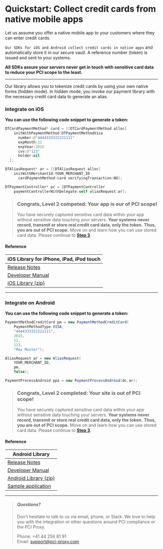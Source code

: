 # Quickstart: Collect credit cards from native mobile apps

Let us assume you offer a native mobile app to your customers where they can enter credit cards.

`Our SDKs for iOS and Android collect credit cards in native apps` and automatically store it in our secure vault. A reference number \(token\) is issued and sent to your systems.

**All SDKs assure your servers never get in touch with sensitive card data to reduce your PCI scope to the least.**

---

Our library allows you to tokenize credit cards by using your own native forms \(hidden mode\). In hidden mode, you invoke our payment library with the necessary credit card data to generate an alias.

### Integrate on iOS

**You can use the following code snippet to generate a token:**

```swift
DTCardPaymentMethod* card = [[DTCardPaymentMethod alloc] 
    initWithPaymentMethod:DTPaymentMethodVisa 
      number:@"4444333322221111"
      expMonth:12 
      expYear:2015 
      cvv:@"123" 
      holder:nil
  ];

DTAliasRequest* ar = [[DTAliasRequest alloc]
    initWithMerchantId:YOUR_MERCHANT_ID
      cardPaymentMethod:card verifyingTransaction:NO];

DTPaymentController* pc = [DTPaymentController 
    paymentControllerWithDelegate:self aliasRequest:ar];
```

> ### Congrats, Level 2 competed: Your app is our of PCI scope!
>
> You have securely captured sensitive card data within your app without sensitive data touching your servers. **Your systems never record, transmit or store real credit card data, only the token.** **Thus, you are out of PCI scope.** Move on and learn how you can use stored card data. Please continue to [**Step 3**](/step-3-use-stored-data.md).

#### Reference

| iOS Library for iPhone, iPad, iPod touch |
| --- |
| [Release Notes](https://pilot.datatrans.biz/showcase/doc/iOS_Release_Notes.pdf) |
| [Developer Manual](https://pilot.datatrans.biz/showcase/doc/iOS_Developers_Manual.pdf) |
| [iOS Library \(zip\)](https://pilot.datatrans.biz/showcase/doc/iOS_Library.zip) |

---

### Integrate on Android

**You can use the following code snippet to generate a token:**

```java
PaymentMethodCreditCard pm = new PaymentMethodCreditCard(
    PaymentMethodType.VISA,
    "4444333322221111", 
    2015, 
    12, 
    123, 
    "Max Muster");

AliasRequest ar = new AliasRequest(
    YOUR_MERCHANT_ID, 
    pm, 
    false);

PaymentProcessAndroid ppa = new PaymentProcessAndroid(dc,ar);
```

> ### Congrats, Level 2 completed: Your site is out of PCI scope!
>
> You have securely captured sensitive card data within your app without sensitive data touching your servers. **Your systems never record, transmit or store real credit card data, only the token.** **Thus, you are out of PCI scope.** Move on and learn how you can use stored card data. Please continue to [**Step 3**](/step-3-use-stored-data.md).

#### Reference

| Android Library |
| --- |
| [Release Notes](https://pilot.datatrans.biz/showcase/doc/Android_Release_Notes.pdf) |
| [Developer Manual](https://pilot.datatrans.biz/showcase/doc/Android_Developers_Manual.pdf) |
| [Android Library \(zip\)](https://pilot.datatrans.biz/showcase/doc/Android_Library.zip) |
| [Sample application](https://github.com/datatrans/android-sample-app) |

---

> ##### Questions?
>
> Don't hesitate to talk to us via email, phone, or Slack. We love to help you with the integration or other questions around PCI compliance or the PCI Proxy.
>
> Phone: +41 44 256 81 91  
> Email: [support@pci-proxy.com](/mailto:support@pci-proxy.com)




